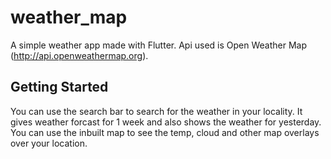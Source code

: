 # weather_map

A simple weather app made with Flutter. Api used is Open Weather Map (http://api.openweathermap.org).

## Getting Started

You can use the search bar to search for the weather in your locality.
It gives weather forcast for 1 week and also shows the weather for yesterday.
You can use the inbuilt map to see the temp, cloud and other map overlays over your location.
